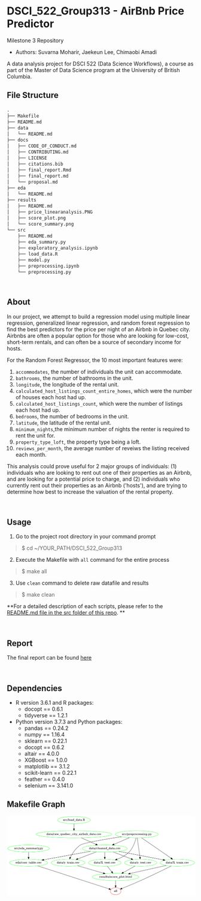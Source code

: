 # DSCI_522_Group313 - AirBnb Price Predictor
Milestone 3 Repository
- Authors: Suvarna Moharir, Jaekeun Lee, Chimaobi Amadi

A data analysis project for DSCI 522 (Data Science Workflows), a course as part of the Master of Data Science program at the University of British Columbia.

## File Structure

```
.
├── Makefile
├── README.md
├── data
│   └── README.md
├── docs
│   ├── CODE_OF_CONDUCT.md
│   ├── CONTRIBUTING.md
│   ├── LICENSE
│   ├── citations.bib
│   ├── final_report.Rmd
│   ├── final_report.md
│   └── proposal.md
├── eda
│   └── README.md
├── results
│   ├── README.md
│   ├── price_linearanalysis.PNG
│   ├── score_plot.png
│   └── score_summary.png
└── src
    ├── README.md
    ├── eda_summary.py
    ├── exploratory_analysis.ipynb
    ├── load_data.R
    ├── model.py
    ├── preprocessing.ipynb
    └── preprocessing.py
```

<br>

## About

In our project, we attempt to build a regression model using multiple linear regression, generalized linear regression, and random forest regression to find the best predictors for the price per night of an Airbnb in Quebec city. Airbnbs are often a popular option for those who are looking for low-cost, short-term rentals, and can often be a source of secondary income for hosts. 

For the Random Forest Regressor, the 10 most important features were:

1.  `accommodates`, the number of individuals the unit can accommodate.
2.  `bathrooms`, the number of bathrooms in the unit.
3.  `longitude`, the longitude of the rental unit.
4.  `calculated_host_listings_count_entire_homes`, which were the number
    of houses each host had up.
5. `calculated_host_listings_count`, which were the number of listings
    each host had up.
6.  `bedrooms`, the number of bedrooms in the unit.
7.  `latitude`, the latitude of the rental unit.
8.  `minimum_nights`,the minimum number of nights the renter is required to rent the unit for. 
9.  `property_type_loft`, the property type being a loft.
10.  `reviews_per_month`, the average number of reveiws the listing received each month.

This analysis could prove useful for 2 major groups of individuals: (1) individuals who are looking to rent out one of their properties as an Airbnb, and are looking for a potential price to charge, and (2) individuals who currently rent out their properties as an Airbnb ('hosts'), and are trying to determine how best to increase the valuation of the rental property. 

<br>

## Usage

1. Go to the project root directory in your command prompt

> $ cd ~/YOUR_PATH/DSCI_522_Group313



2. Execute the Makefile with `all` command for the entire process

> $ make all



3. Use `clean` command to delete raw datafile and results

> $ make clean



**For a detailed description of each scripts, please refer to the [README.md file in the src folder of this repo](https://github.com/UBC-MDS/DSCI_522_Group313/tree/master/src). **

<br>

## Report
The final report can be found [here](https://github.com/UBC-MDS/DSCI_522_Group313/blob/master/docs/final_report.md) 

<br>

## Dependencies
- R version 3.6.1 and R packages:
    - docopt == 0.6.1
    - tidyverse == 1.2.1
- Python version 3.7.3 and Python packages: 
    - pandas == 0.24.2
    - numpy == 1.16.4
    - sklearn == 0.22.1 
    - docopt == 0.6.2
    - altair == 4.0.0
    - XGBoost == 1.0.0
    - matplotlib == 3.1.2 
    - scikit-learn == 0.22.1
    - feather == 0.4.0
    - selenium == 3.141.0

## Makefile Graph
![img](Makefile.png)